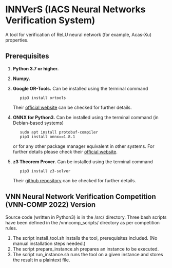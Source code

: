 # INNVerS (IACS Neural Networks Verification System)

A tool for verification of ReLU neural network (for example, Acas-Xu) properties.

## Prerequisites

1. **Python 3.7 or higher.**
2. **Numpy.**
3. **Google OR-Tools.** Can be installed using the terminal command

    ```shell
       pip3 install ortools
    ```
    Their [official website](https://developers.google.com/optimization/) can be checked for further details.
4. **ONNX for Python3.** Can be installed using the terminal command (in Debian-based systems)

    ```shell
       sudo apt install protobuf-compiler
       pip3 install onnx==1.8.1
    ```
    
    or for any other package manager equivalent in other systems. For further details please check their [official website](https://pypi.org/project/onnx/).
5. **z3 Theorem Prover.** Can be installed using the terminal command

    ```shell
       pip3 install z3-solver
    ```
    Their [github repository](https://github.com/Z3Prover/z3) can be checked for further details.
    
## VNN Neural Network Verification Competition (VNN-COMP 2022) Version

Source code (written in Python3) is in the /src/ directory. Three bash scripts have been defined in the /vnncomp_scripts/ directory as per competition rules.

1. The script install_tool.sh installs the tool, prerequisites included. (No manual installation steps needed.)
2. The script prepare_instance.sh prepares an instance to be executed.
3. The script run_instance.sh runs the tool on a given instance and stores the result in a plaintext file.
